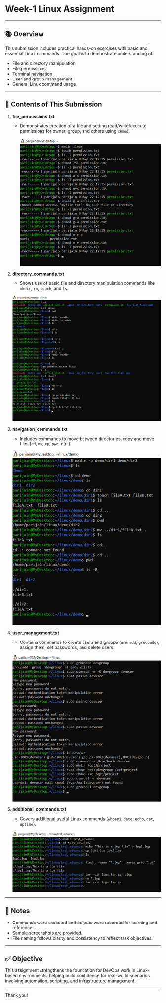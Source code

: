# Week-1 Linux Assignment

---

## 📚 Overview

This submission includes practical hands-on exercises with basic and essential Linux commands. The goal is to demonstrate understanding of:

- File and directory manipulation
- File permissions
- Terminal navigation
- User and group management
- General Linux command usage

---

## 📁 Contents of This Submission

1. **file_permissions.txt**  
   - Demonstrates creation of a file and setting read/write/execute permissions for owner, group, and others using `chmod`.

     ![file permissions](Screenshot%20(54).png)

2. **directory_commands.txt**  
   - Shows use of basic file and directory manipulation commands like `mkdir`, `rm`, `touch`, and `ls`.

    ![file permissions](Screenshot%20(55).png)

3. **navigation_commands.txt**  
   - Includes commands to move between directories, copy and move files (`cd`, `mv`, `cp`, `pwd`, etc.).

    ![file permissions](Screenshot%20(56).png)


4. **user_management.txt**  
   - Contains commands to create users and groups (`useradd`, `groupadd`), assign them, set passwords, and delete users.

   ![file permissions](Screenshot%20(57).png)

5. **additional_commands.txt**  
   - Covers additional useful Linux commands (`whoami`, `date`, `echo`, `cat`, `uptime`).
  
   ![file permissions](Screenshot%20(58).png)
---

## 📝 Notes

- Commands were executed and outputs were recorded for learning and reference.
- Sample screenshots are provided.
- File naming follows clarity and consistency to reflect task objectives.

---

## ✅ Objective

This assignment strengthens the foundation for DevOps work in Linux-based environments, helping build confidence for real-world scenarios involving automation, scripting, and infrastructure management.

---

Thank you!